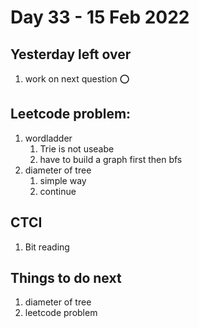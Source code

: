 # Day 33 - 15 Feb 2022

## Yesterday left over
1. work on next question ⭕

## Leetcode problem:
1. wordladder
   1. Trie is not useabe
   2. have to build a graph first then bfs
2. diameter of tree
   1. simple way
   2. continue

## CTCI
1. Bit reading

## Things to do next
1. diameter of tree
2. leetcode problem
